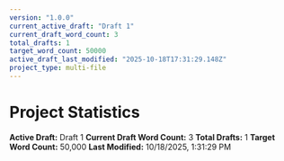 ```yaml
---
version: "1.0.0"
current_active_draft: "Draft 1"
current_draft_word_count: 3
total_drafts: 1
target_word_count: 50000
active_draft_last_modified: "2025-10-18T17:31:29.148Z"
project_type: multi-file
---
```


# Project Statistics

**Active Draft:** Draft 1
**Current Draft Word Count:** 3
**Total Drafts:** 1
**Target Word Count:** 50,000
**Last Modified:** 10/18/2025, 1:31:29 PM

